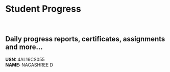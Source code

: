 # Student Progress
<br>

## Daily progress reports, certificates, assignments and more...

<b> USN: </b> 4AL16CS055    <br>
<b> NAME: </b>  NAGASHREE D
